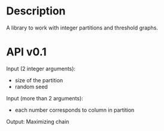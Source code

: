 # Description

A library to work with integer partitions and threshold graphs.

# API v0.1

Input (2 integer arguments):
* size of the partition
* random seed

Input (more than 2 arguments):
* each number corresponds to column in partition

Output:
Maximizing chain